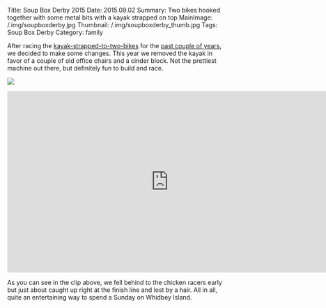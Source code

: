 Title: Soup Box Derby 2015
Date: 2015.09.02
Summary: Two bikes hooked together with some metal bits with a kayak strapped on top
MainImage: /.img/soupboxderby.jpg
Thumbnail: /.img/soupboxderby_thumb.jpg
Tags: Soup Box Derby
Category: family

After racing the [kayak-strapped-to-two-bikes][2010] for the [past couple of years][2014], we decided to make some changes. This year we removed the kayak in favor of a couple of old office chairs and a cinder block. Not the prettiest machine out there, but definitely fun to build and race.

<p><img src="/.img/soupboxderby/2015.jpg" class="largeimg" /></p>

<p>
<iframe width="740" height="416" src="https://www.youtube.com/embed/s8wnIxJWVf8?rel=0" frameborder="0" allow="accelerometer; autoplay; encrypted-media; gyroscope; picture-in-picture" allowfullscreen></iframe>
</p>

As you can see in the clip above, we fell behind to the chicken racers early but just about caught up right at the finish line and lost by a hair. All in all, quite an entertaining way to spend a Sunday on Whidbey Island.

[2010]: /soup_box_derby_2010
[2014]: /soup_box_derby_2014
